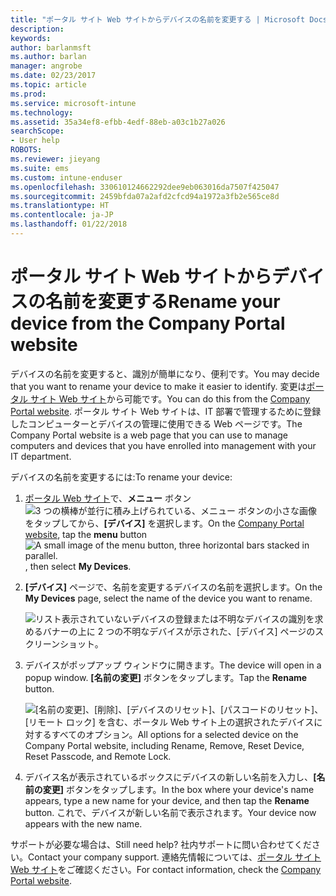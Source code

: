 ```yaml
---
title: "ポータル サイト Web サイトからデバイスの名前を変更する | Microsoft Docs"
description: 
keywords: 
author: barlanmsft
ms.author: barlan
manager: angrobe
ms.date: 02/23/2017
ms.topic: article
ms.prod: 
ms.service: microsoft-intune
ms.technology: 
ms.assetid: 35a34ef8-efbb-4edf-88eb-a03c1b27a026
searchScope:
- User help
ROBOTS: 
ms.reviewer: jieyang
ms.suite: ems
ms.custom: intune-enduser
ms.openlocfilehash: 330610124662292dee9eb063016da7507f425047
ms.sourcegitcommit: 2459bfda07a2afd2cfcd94a1972a3fb2e565ce8d
ms.translationtype: HT
ms.contentlocale: ja-JP
ms.lasthandoff: 01/22/2018
---
```

# <a name="rename-your-device-from-the-company-portal-website"></a><span data-ttu-id="d330d-102">ポータル サイト Web サイトからデバイスの名前を変更する</span><span class="sxs-lookup"><span data-stu-id="d330d-102">Rename your device from the Company Portal website</span></span>

<span data-ttu-id="d330d-103">デバイスの名前を変更すると、識別が簡単になり、便利です。</span><span class="sxs-lookup"><span data-stu-id="d330d-103">You may decide that you want to rename your device to make it easier to identify.</span></span> <span data-ttu-id="d330d-104">変更は[ポータル サイト Web サイト](https://portal.manage.microsoft.com#HelpDeskDialog)から可能です。</span><span class="sxs-lookup"><span data-stu-id="d330d-104">You can do this from the [Company Portal website](https://portal.manage.microsoft.com#HelpDeskDialog).</span></span> <span data-ttu-id="d330d-105">ポータル サイト Web サイトは、IT 部署で管理するために登録したコンピューターとデバイスの管理に使用できる Web ページです。</span><span class="sxs-lookup"><span data-stu-id="d330d-105">The Company Portal website is a web page that you can use to manage computers and devices that you have enrolled into management with your IT department.</span></span>

<span data-ttu-id="d330d-106">デバイスの名前を変更するには:</span><span class="sxs-lookup"><span data-stu-id="d330d-106">To rename your device:</span></span>

1. <span data-ttu-id="d330d-107">[ポータル Web サイト](https://portal.manage.microsoft.com#HelpDeskDialog)で、__メニュー__ ボタン ![3 つの横棒が並行に積み上げられている、メニュー ボタンの小さな画像](/Intune/whats-new/media/CP_hamburger_menu.png) をタップしてから、__[デバイス]__ を選択します。</span><span class="sxs-lookup"><span data-stu-id="d330d-107">On the [Company Portal website](https://portal.manage.microsoft.com#HelpDeskDialog), tap the __menu__ button ![A small image of the menu button, three horizontal bars stacked in parallel.](/Intune/whats-new/media/CP_hamburger_menu.png), then select __My Devices__.</span></span>

2. <span data-ttu-id="d330d-108">__[デバイス]__ ページで、名前を変更するデバイスの名前を選択します。</span><span class="sxs-lookup"><span data-stu-id="d330d-108">On the __My Devices__ page, select the name of the device you want to rename.</span></span>

   ![リスト表示されていないデバイスの登録または不明なデバイスの識別を求めるバナーの上に 2 つの不明なデバイスが示された、[デバイス] ページのスクリーンショット。](./media/macOS_enroll_002_tap_here_banner.png)

3. <span data-ttu-id="d330d-110">デバイスがポップアップ ウィンドウに開きます。</span><span class="sxs-lookup"><span data-stu-id="d330d-110">The device will open in a popup window.</span></span> <span data-ttu-id="d330d-111">**[名前の変更]** ボタンをタップします。</span><span class="sxs-lookup"><span data-stu-id="d330d-111">Tap the **Rename** button.</span></span>

   ![<span data-ttu-id="d330d-112">[名前の変更]、[削除]、[デバイスのリセット]、[パスコードのリセット]、[リモート ロック] を含む、ポータル Web サイト上の選択されたデバイスに対するすべてのオプション。</span><span class="sxs-lookup"><span data-stu-id="d330d-112">All options for a selected device on the Company Portal website, including Rename, Remove, Reset Device, Reset Passcode, and Remote Lock.</span></span> ](./media/iwp-screen-with-all-options.png)

4. <span data-ttu-id="d330d-113">デバイス名が表示されているボックスにデバイスの新しい名前を入力し、**[名前の変更]** ボタンをタップします。</span><span class="sxs-lookup"><span data-stu-id="d330d-113">In the box where your device's name appears, type a new name for your device, and then tap the **Rename** button.</span></span> <span data-ttu-id="d330d-114">これで、デバイスが新しい名前で表示されます。</span><span class="sxs-lookup"><span data-stu-id="d330d-114">Your device now appears with the new name.</span></span>

<span data-ttu-id="d330d-115">サポートが必要な場合は、</span><span class="sxs-lookup"><span data-stu-id="d330d-115">Still need help?</span></span> <span data-ttu-id="d330d-116">社内サポートに問い合わせてください。</span><span class="sxs-lookup"><span data-stu-id="d330d-116">Contact your company support.</span></span> <span data-ttu-id="d330d-117">連絡先情報については、[ポータル サイト Web サイト](https://portal.manage.microsoft.com#HelpDeskDialog)をご確認ください。</span><span class="sxs-lookup"><span data-stu-id="d330d-117">For contact information, check the [Company Portal website](https://portal.manage.microsoft.com#HelpDeskDialog).</span></span>
